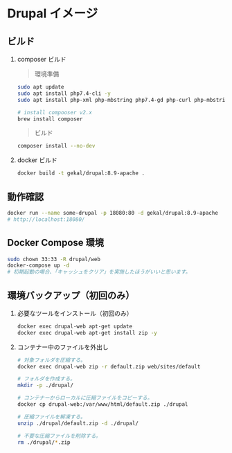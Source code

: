 # Drupal イメージ

## ビルド

1. composer ビルド

    > 環境準備

    ```bash
    sudo apt update
    sudo apt install php7.4-cli -y
    sudo apt install php-xml php-mbstring php7.4-gd php-curl php-mbstring php-zip -y

    # install compooser v2.x
    brew install composer
    ```

    > ビルド

    ```bash
    composer install --no-dev
    ```

2. docker ビルド

    ```bash
    docker build -t gekal/drupal:8.9-apache .
    ```

## 動作確認

```bash
docker run --name some-drupal -p 18080:80 -d gekal/drupal:8.9-apache
# http://localhost:18080/
```

## Docker Compose 環境

```bash
sudo chown 33:33 -R drupal/web
docker-compose up -d
# 初期起動の場合、「キャッシュをクリア」を実施したほうがいいと思います。
```

## 環境バックアップ（初回のみ）

1. 必要なツールをインストール（初回のみ）

    ```bash
    docker exec drupal-web apt-get update
    docker exec drupal-web apt-get install zip -y
    ```

2. コンテナー中のファイルを外出し

    ```bash
    # 対象フォルダを圧縮する。
    docker exec drupal-web zip -r default.zip web/sites/default

    # フォルダを作成する。
    mkdir -p ./drupal/

    # コンテナーからローカルに圧縮ファイルをコピーする。
    docker cp drupal-web:/var/www/html/default.zip ./drupal

    # 圧縮ファイルを解凍する。
    unzip ./drupal/default.zip -d ./drupal/

    # 不要な圧縮ファイルを削除する。
    rm ./drupal/*.zip
    ```
